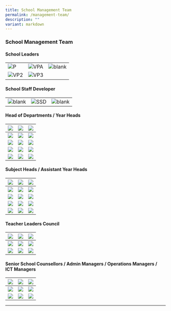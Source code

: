 ```yaml
---
title: School Management Team
permalink: /management-team/
description: ""
variant: markdown
---
```

### School Management Team

#### School Leaders

<table>
    <tbody><tr>
        <td><img alt="P" src="/images/School%20Management%20Team/Chen_Fook_Pang_v2.jpg"></td>
        <td><img alt="VPA" src="/images/School%20Management%20Team/Meyyappan%20Nadarajan%20Thevar.jpg"></td>
			  <td><img alt="blank" src="/images/School%20Management%20Team/KP_blank.jpg"></td>
    </tr>
		<tr>
							<td><img alt="VP2" src="/images/School%20Management%20Team/lim_kah_leong_marc.jpg"></td>
        <td><img alt="VP3" src="/images/School%20Management%20Team/wong_lim_puay_kheng.jpg"></td>
		</tr>
</tbody></table>


#### School Staff Developer

<table>
    <tbody><tr>
        <td><img alt="blank" src="/images/School%20Management%20Team/KP_blank.jpg"></td>
        <td><img alt="SSD" src="/images/School%20Management%20Team/christopher_tan_swan_kiat.jpg"></td>
        <td><img alt="blank" src="/images/School%20Management%20Team/KP_blank.jpg"></td>
    </tr>
</tbody></table>

#### Head of Departments /&nbsp;Year Heads

|![](/images/School%20Management%20Team/Liam%20Hsiao%20Wen.jpg)|![](/images/School%20Management%20Team/Vincent_Wong.jpg)|![](/images/School%20Management%20Team/teo_wei_ping_sabrina.jpg)|
| -------- | -------- | -------- |
|![](/images/School%20Management%20Team/Koh%20Poh%20Ling.jpg)|![](/images/School%20Management%20Team/Tay_Hwee_Kwang_Alvin.jpg)|![](/images/School%20Management%20Team/adrial_tan_chong_jin.jpg)|
|![](/images/School%20Management%20Team/Ho_Sze_Gin.jpg)|![](/images/School%20Management%20Team/Lim_Pei_Lin.jpg)|![](/images/School%20Management%20Team/Goh%20Sze%20Wei.jpg)|
|![](/images/School%20Management%20Team/Ng_He_Li.jpg)|![](/images/School%20Management%20Team/Koh_Sien_Kok_Dennis.jpg)|![](/images/School%20Management%20Team/Lum%20Cindy.jpg)|
|![](/images/School%20Management%20Team/KP_blank.jpg)|![](/images/School%20Management%20Team/Tay_Ming_Yang.jpg)|![](/images/School%20Management%20Team/KP_blank.jpg)|

#### Subject Heads / Assistant Year Heads

|![](/images/School%20Management%20Team/Danna_Thein.jpg)|![](/images/School%20Management%20Team/Guo%20Kaiqi%20Jenny.jpg)|![](/images/School%20Management%20Team/Fu%20Shin%20Hui.jpg)|
| -------- | -------- | -------- |
|![](/images/School%20Management%20Team/Teo_Lay_Peng_Lynn.jpg)|![](/images/School%20Management%20Team/Lim_Tong_Yang.jpg)|![](/images/School%20Management%20Team/Chew_Li_Ting.jpg)|
|![](/images/School%20Management%20Team/Dennis_Kwek.jpg)|![](/images/School%20Management%20Team/ezyanti_siregar_lukman.jpg)|![](/images/School%20Management%20Team/Teo%20Zhi%20Hui%20Geraldine.jpg)|
|![](/images/School%20Management%20Team/ang_chian_huey.jpg)|![](/images/School%20Management%20Team/kamal_jupri.jpg)|![](/images/School%20Management%20Team/Tan_Kai_Ling_Sharon.jpg)|
|![](/images/School%20Management%20Team/Tan_Xiaolin.jpg)|![](/images/School%20Management%20Team/Liao_Yongzhi.jpg)|![](/images/School%20Management%20Team/Aaron_Chew.jpg)|


#### Teacher Leaders Council

|![](/images/School%20Management%20Team/you%20chang%20ying.jpg)|![](/images/School%20Management%20Team/hasrita_hosnin.jpg)|![](/images/School%20Management%20Team/danapal%20kumar.jpg)|
| -------- | -------- | -------- |
|![](/images/School%20Management%20Team/yogeswari%20selvaraja.jpg)|![](/images/School%20Management%20Team/tay%20weng%20heng%20adrian.jpg)|![](/images/School%20Management%20Team/tengku%20norita.jpg)|
|![](/images/School%20Management%20Team/kok%20chuan%20tin.jpg)|![](/images/School%20Management%20Team/KP_blank.jpg)|![](/images/School%20Management%20Team/KP_blank.jpg)|


#### Senior School Counsellors / Admin Managers / Operations Managers / ICT Managers

|![](/images/School%20Management%20Team/jade%20chee%20gek%20chin.jpg)|![](/images/School%20Management%20Team/susan%20lim%20gim%20peng.jpg)|![](/images/School%20Management%20Team/mahadevan%20jaya.jpg)|
| -------- | -------- | -------- |
|![](/images/School%20Management%20Team/ho%20pak%20heng%20ray.jpg)|![](/images/School%20Management%20Team/lim%20lye%20hock.jpg)|![](/images/School%20Management%20Team/sng%20kok%20lam.jpg)|
|![](/images/School%20Management%20Team/KP_blank.jpg)|![](/images/School%20Management%20Team/muhammad%20imran%20samat.jpg)|![](/images/School%20Management%20Team/KP_blank.jpg)|

<hr>